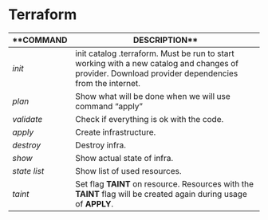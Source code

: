# Terraform
**COMMAND | DESCRIPTION**
------------- | -------------
_init_ | init catalog .terraform. Must be run to start working with a new catalog and changes of provider. Download provider dependencies from the internet.
_plan_ | Show what will be done when we will use command “apply”
_validate_ | Check if everything is ok with the code.
_apply_ | Create infrastructure.
_destroy_ | Destroy infra.
_show_ | Show actual state of infra.
_state list_ | Show list of used resources.
_taint <resource>_ | Set flag **TAINT** on resource. Resources with the **TAINT** flag will be created again during usage of **APPLY**.



